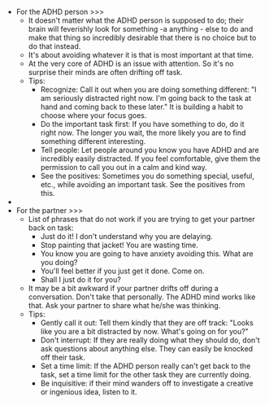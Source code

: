 - For the ADHD person >>>
    - It doesn't matter what the ADHD person is supposed to do; their brain will feverishly look for something -a anything - else to do and make that thing so incredibly desirable that there is no choice but to do that instead.
    - It's about avoiding whatever it is that is most important at that time.
    - At the very core of ADHD is an issue with attention. So it's no surprise their minds are often drifting off task.
    - Tips:
        - Recognize: Call it out when you are doing something different: "I am seriously distracted right now. I'm going back to the task at hand and coming back to these later." It is building a habit to choose where your focus goes.
        - Do the important task first: If you have something to do, do it right now. The longer you wait, the more likely you are to find something different interesting.
        - Tell people: Let people around you know you have ADHD and are incredibly easily distracted. If you feel comfortable, give them the permission to call you out in a calm and kind way.
        - See the positives: Sometimes you do something special, useful, etc., while avoiding an important task. See the positives from this.
- 
- For the partner >>>
    - List of phrases that do not work if you are trying to get your partner back on task:
        - Just do it! I don't understand why you are delaying.
        - Stop painting that jacket! You are wasting time.
        - You know you are going to have anxiety avoiding this. What are you doing?
        - You'll feel better if you just get it done. Come on.
        - Shall I just do it for you?
    - It may be a bit awkward if your partner drifts off during a conversation. Don't take that personally. The ADHD mind works like that. Ask your partner to share what he/she was thinking.
    - Tips:
        - Gently call it out: Tell them kindly that they are off track: "Looks like you are a bit distracted by now. What's going on for you?"
        - Don't interrupt: If they are really doing what they should do, don't ask questions about anything else. They can easily be knocked off their task.
        - Set a time limit: If the ADHD person really can't get back to the task, set a time limit for the other task they are currently doing.
        - Be inquisitive: if their mind wanders off to investigate a creative or ingenious idea, listen to it. 
